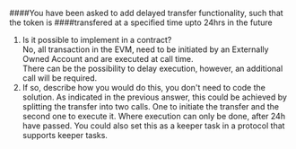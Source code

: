 ####You have been asked to add delayed transfer functionality, such that the token is
####transfered at a specified time upto 24hrs in the future
1. Is it possible to implement in a contract?  
No, all transaction in the EVM, need to be initiated by an Externally Owned Account and are executed at call time.  
There can be the possibility to delay execution, however, an additional call will be required.  
2. If so, describe how you would do this, you don't need to code the solution.
As indicated in the previous answer, this could be achieved by splitting the transfer into two calls. One to initiate the transfer and the second one to execute it. Where execution can only be done, after 24h have passed. You could also set this as a keeper task in a protocol that supports keeper tasks.  
